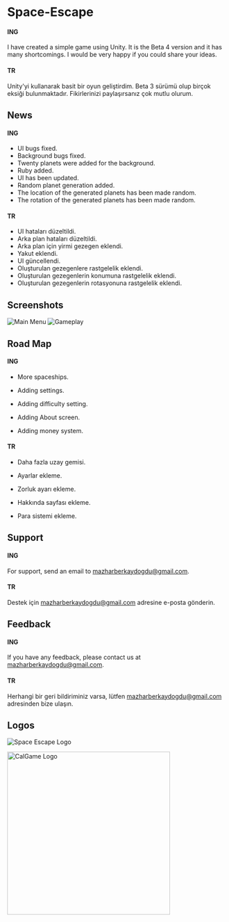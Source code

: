 # Space-Escape

#### ING

I have created a simple game using Unity. It is the Beta 4 version and it has many shortcomings. I would be very happy if you could share your ideas.

#### TR

Unity'yi kullanarak basit bir oyun geliştirdim. Beta 3 sürümü olup birçok eksiği bulunmaktadır. Fikirlerinizi paylaşırsanız çok mutlu olurum.


## News

#### ING
- UI bugs fixed.
- Background bugs fixed.
- Twenty planets were added for the background.
- Ruby added.
- UI has been updated.
- Random planet generation added.
- The location of the generated planets has been made random.
- The rotation of the generated planets has been made random.
#### TR
- UI hataları düzeltildi.
- Arka plan hataları düzeltildi.
- Arka plan için yirmi gezegen eklendi.
- Yakut eklendi.
- UI güncellendi.
- Oluşturulan gezegenlere rastgelelik eklendi.
- Oluşturulan gezegenlerin konumuna rastgelelik eklendi.
- Oluşturulan gezegenlerin rotasyonuna rastgelelik eklendi.
  
## Screenshots

![Main Menu](https://github.com/MazBer/SpaceEscape/assets/134061058/5a1bb320-07be-4544-861e-2c972819382e)
![Gameplay](https://github.com/MazBer/SpaceEscape/assets/134061058/e6904046-370e-4deb-bbb0-91bb0e555556)
  
## Road Map

#### ING
- More spaceships.

- Adding settings.

- Adding difficulty setting.

- Adding About screen.

- Adding money system.

#### TR
- Daha fazla uzay gemisi.

- Ayarlar ekleme.

- Zorluk ayarı ekleme.

- Hakkında sayfası ekleme.

- Para sistemi ekleme.

  
## Support

#### ING

For support, send an email to mazharberkaydogdu@gmail.com.

#### TR

Destek için mazharberkaydogdu@gmail.com adresine e-posta gönderin.

  
## Feedback

#### ING

If you have any feedback, please contact us at mazharberkaydogdu@gmail.com.

#### TR

Herhangi bir geri bildiriminiz varsa, lütfen mazharberkaydogdu@gmail.com adresinden bize ulaşın.

  
## Logos

![Space Escape Logo](https://github.com/MazBer/SpaceEscape/assets/134061058/4ab124f0-216f-4d0c-81e2-c640e5a78c97)

<img width="375" alt="CalGame Logo" src="https://github.com/MazBer/SpaceEscape/assets/134061058/b00b527f-b3e0-458d-b116-8a485075d16e">
